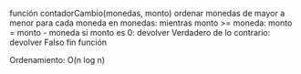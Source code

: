 función contadorCambio(monedas, monto)
    ordenar monedas de mayor a menor
    para cada moneda en monedas:
        mientras monto >= moneda:
            monto = monto - moneda
    si monto es 0:
        devolver Verdadero
    de lo contrario:
        devolver Falso
fin función

Ordenamiento: O(n log n)